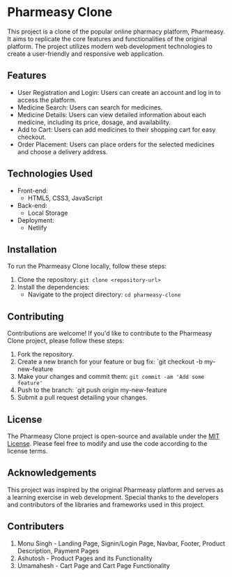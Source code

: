 # Pharmeasy Clone

This project is a clone of the popular online pharmacy platform, Pharmeasy. It aims to replicate the core features and functionalities of the original platform. The project utilizes modern web development technologies to create a user-friendly and responsive web application.

## Features

- User Registration and Login: Users can create an account and log in to access the platform.
- Medicine Search: Users can search for medicines.
- Medicine Details: Users can view detailed information about each medicine, including its price, dosage, and availability.
- Add to Cart: Users can add medicines to their shopping cart for easy checkout.
- Order Placement: Users can place orders for the selected medicines and choose a delivery address.

## Technologies Used

- Front-end:
  - HTML5, CSS3, JavaScript
- Back-end:
  - Local Storage
- Deployment:
  - Netlify

## Installation

To run the Pharmeasy Clone locally, follow these steps:

1. Clone the repository: `git clone <repository-url>`
2. Install the dependencies:
   - Navigate to the project directory: `cd pharmeasy-clone`


## Contributing

Contributions are welcome! If you'd like to contribute to the Pharmeasy Clone project, please follow these steps:

1. Fork the repository.
2. Create a new branch for your feature or bug fix: `git checkout -b my-new-feature
3. Make your changes and commit them: `git commit -am 'Add some feature'`
4. Push to the branch: `git push origin my-new-feature
5. Submit a pull request detailing your changes.

## License

The Pharmeasy Clone project is open-source and available under the [MIT License](https://opensource.org/licenses/MIT). Please feel free to modify and use the code according to the license terms.

## Acknowledgements

This project was inspired by the original Pharmeasy platform and serves as a learning exercise in web development. Special thanks to the developers and contributors of the libraries and frameworks used in this project.

## Contributers

1. Monu Singh - Landing Page, Signin/Login Page, Navbar, Footer, Product Description, Payment Pages
2. Ashutosh - Product Pages and its Functionality
3. Umamahesh - Cart Page and Cart Page Functionality
